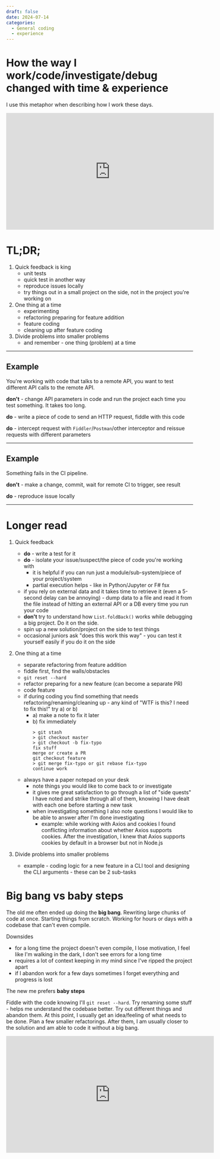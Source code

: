```yaml
---
draft: false
date: 2024-07-14
categories:
  - General coding
  - experience
---
```


# How the way I work/code/investigate/debug changed with time & experience

I use this metaphor when describing how I work these days.

<iframe width="560" height="315" src="https://www.youtube.com/embed/ajDLIJB1p4o?si=LZsMct8yqq-RYTXa" title="YouTube video player" frameborder="0" allow="accelerometer; autoplay; clipboard-write; encrypted-media; gyroscope; picture-in-picture; web-share" referrerpolicy="strict-origin-when-cross-origin" allowfullscreen></iframe>

# TL;DR;

1. Quick feedback is king
    - unit tests
    - quick test in another way
    - reproduce issues locally
    - try things out in a small project on the side, not in the project you're working on
2. One thing at a time
    - experimenting
    - refactoring preparing for feature addition
    - feature coding
    - cleaning up after feature coding
3. Divide problems into smaller problems
    - and remember - one thing (problem) at a time

---
## Example

You're working with code that talks to a remote API, you want to test different API calls to the remote API.

__don't__ - change API parameters in code and run the project each time you test something. It takes too long.

__do__ - write a piece of code to send an HTTP request, fiddle with this code

__do__ - intercept request with `Fiddler`/`Postman`/other interceptor and reissue requests with different parameters

---
## Example
Something fails in the CI pipeline.

__don't__ - make a change, commit, wait for remote CI to trigger, see result

__do__ - reproduce issue locally

---

# Longer read

1. Quick feedback
   - __do__ - write a test for it
   - __do__ - isolate your issue/suspect/the piece of code you're working with
      - it is helpful if you can run just a module/sub-system/piece of your project/system
      - partial execution helps - like in Python/Jupyter or F# fsx
   - if you rely on external data and it takes time to retrieve it (even a 5-second delay can be annoying) - dump data to a file and read it from the file instead of hitting an external API or a DB every time you run your code
   - __don't__ try to understand how `List.foldBack()` works while debugging a big project. Do it on the side.
   - spin up a new solution/project on the side to test things
   - occasional juniors ask "does this work this way" - you can test it yourself easily if you do it on the side

2. One thing at a time
   - separate refactoring from feature addition
   - fiddle first, find the walls/obstacles
   - `git reset --hard`
   - refactor preparing for a new feature (can become a separate PR)
   - code feature
   - if during coding you find something that needs refactoring/renaming/cleaning up - any kind of "WTF is this? I need to fix this!" try a) or b)
      - a) make a note to fix it later
      - b) fix immediately
        ```
        > git stash
        > git checkout master
        > git checkout -b fix-typo
        fix stuff
        merge or create a PR
        git checkout feature
        > git merge fix-typo or git rebase fix-typo
        continue work
        ```
   - always have a paper notepad on your desk
      - note things you would like to come back to or investigate
      - it gives me great satisfaction to go through a list of "side quests" I have noted and strike through all of them, knowing I have dealt with each one before starting a new task
      - when investigating something I also note questions I would like to be able to answer after I'm done investigating
         - example: while working with Axios and cookies I found conflicting information about whether Axios supports cookies. After the investigation, I knew that Axios supports cookies by default in a browser but not in Node.js

3. Divide problems into smaller problems
   - example - coding logic for a new feature in a CLI tool and designing the CLI arguments - these can be 2 sub-tasks


# Big bang vs baby steps
The old me often ended up doing the __big bang__. Rewriting large chunks of code at once. Starting things from scratch. Working for hours or days with a codebase that can't even compile.

Downsides
   - for a long time the project doesn't even compile, I lose motivation, I feel like I'm walking in the dark, I don't see errors for a long time
   - requires a lot of context keeping in my mind since I've ripped the project apart
   - if I abandon work for a few days sometimes I forget everything and progress is lost

The new me prefers __baby steps__

Fiddle with the code knowing I'll `git reset --hard`. Try renaming some stuff - helps me understand the codebase better. Try out different things and abandon them. At this point, I usually get an idea/feeling of what needs to be done. Plan a few smaller refactorings. After them, I am usually closer to the solution and am able to code it without a big bang.

<iframe width="560" height="315" src="https://www.youtube.com/embed/_Z_3iB-XDWc?si=qbQHD4c9X0GvLpA7" title="YouTube video player" frameborder="0" allow="accelerometer; autoplay; clipboard-write; encrypted-media; gyroscope; picture-in-picture; web-share" referrerpolicy="strict-origin-when-cross-origin" allowfullscreen></iframe>

